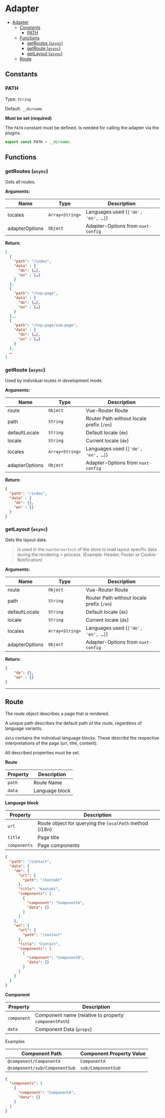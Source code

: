 
# Adapter

- [Adapter](#adapter)
  - [Constants](#constants)
    - [PATH](#path)
  - [Functions](#functions)
    - [getRoutes (`async`)](#getroutes-async)
    - [getRoute (`async`)](#getroute-async)
    - [getLayout (`async`)](#getlayout-async)
  - [Route](#route)

## Constants

### PATH

Type: `String`

Default: `__dirname`

**Must be set (required)**

The `PATH` constant must be defined. Is needed for calling the adapter via the plugins.

```javascript
export const PATH = __dirname;
```

## Functions

### getRoutes (`async`)

Gets all routes.

**Arguments:**

| Name           | Type            | Description                        |
| -------------- | --------------- | ---------------------------------- |
| locales        | `Array<String>` | Languages used (`['de', 'en', …]`) |
| adapterOptions | `Object`        | Adapter-Options from `nuxt-config` |

**Return:**

```json
[
  {
    "path": "/index",
    "data" : {
      "de": {…},
      "en" : {…}
    }
  },
  {
    "path": "/top-page",
    "data" : {
      "de": {…},
      "en" : {…}
    }
  },,
  {
    "path": "/top-page/sub-page",
    "data" : {
      "de": {…},
      "en" : {…}
    }
  },
  …
]
```

### getRoute (`async`)

Used by individual routes in development mode.

**Arguments:**

| Name           | Type            | Description                               |
| -------------- | --------------- | ----------------------------------------- |
| route          | `Object`        | Vue-Router Route                          |
| path           | `String`        | Router Path without locale prefix (`/en`) |
| defaultLocale  | `String`        | Default locale (`de`)                     |
| locale         | `String`        | Current locale (`de`)                     |
| locales        | `Array<String>` | Languages used (`['de', 'en', …]`)        |
| adapterOptions | `Object`        | Adapter-Options from `nuxt-config`        |

**Return:**

```json
{
  "path": "/index",
  "data" : {
    "de": {},
    "en" : {}
  }
}
```

### getLayout (`async`)

Gets the layout data.

> Is used in the `nuxtServerInit` of the store to load layout specific data during the rendering > process. (Example: Header, Footer or Cookie-Notification)

**Arguments:**

| Name           | Type            | Description                               |
| -------------- | --------------- | ----------------------------------------- |
| route          | `Object`        | Vue-Router Route                          |
| path           | `String`        | Router Path without locale prefix (`/en`) |
| defaultLocale  | `String`        | Default locale (`de`)                     |
| locale         | `String`        | Current locale (`de`)                     |
| locales        | `Array<String>` | Languages used (`['de', 'en', …]`)        |
| adapterOptions | `Object`        | Adapter-Options from `nuxt-config`        |

**Return:**

```json
{
    "de": {},
    "en" : {}
}
```

---

## Route

The route object describes a page that is rendered.

A unique path describes the default path of the route, regardless of language variants.

`data` contains the individual language blocks. These describe the respective interpretations of the page (url, title, content).

All described properties must be set.

**Route**

| Property | Description    |
| -------- | -------------- |
| `path`   | Route Name     |
| `data`   | Language block |

**Language block**

| Property     | Description                                             |
| ------------ | ------------------------------------------------------- |
| `url`        | Route object for querying the `localPath` method (i18n) |
| `title`      | Page title                                              |
| `components` | Page components                                         |

```json
{
  "path": "/contact",
  "data": {
    "de": {
      "url": {
        "path": "/kontakt"
      },
      "title": "Kontakt",
      "components": [
        {
          "component": "ComponentA",
          "data": {}
        }
      ]
    },
    "en": {
      "url": {
        "path": "/contact"
      },
      "title": "Contact",
      "components": [
        {
          "component": "ComponentB",
          "data": {}
        }
      ]
    }
  }
}
```

**Component**

| Property    | Description                                           |
| ----------- | ----------------------------------------------------- |
| `component` | Component name (relative to property `componentPath`) |
| `data`      | Component Data (`props`)                              |

Examples

| Component Path                | Component Property Value |
| ----------------------------- | ------------------------ |
| `@component/ComponentA`       | `ComponentA`             |
| `@component/sub/ComponentSub` | `sub/ComponentSub`       |

```json
{
  "components": [
    {
      "component": "ComponentA",
      "data": {}
    }
  ]
}
```
